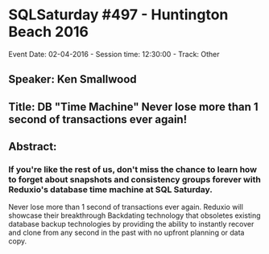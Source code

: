 # SQLSaturday #497 - Huntington Beach 2016
Event Date: 02-04-2016 - Session time: 12:30:00 - Track: Other
## Speaker: Ken Smallwood
## Title: DB "Time Machine" Never lose more than 1 second of transactions ever again!
## Abstract:
### If you're like the rest of us, don't miss the chance to learn how to forget about snapshots and consistency groups forever with Reduxio's database time machine at SQL Saturday. 

Never lose more than 1 second of transactions ever again. Reduxio will showcase their breakthrough Backdating technology that obsoletes existing database backup technologies by providing the ability to instantly recover and clone from any second in the past with no upfront planning or data copy. 

